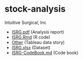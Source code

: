 # stock-analysis

Intuitive Surgical, Inc

* [ISRG.pdf](https://github.com/steffen-zou/stock-analysis/blob/master/ISRG.pdf) (Analysis report)
* [ISRG.Rmd](https://github.com/steffen-zou/stock-analysis/blob/master/ISRG.Rmd) (R code)
* [Other](https://public.tableau.com/profile/steffen.zou.weilun#!/vizhome/AnalysisOfIntuitiveSurgicalsPastFinancialResult/StockAnalysisOfIntuitiveSurgicalInc) (Tableau data story)
* [ISRG.xlsx](https://github.com/steffen-zou/stock-analysis/raw/master/ISRG.xlsx) (Dataset)
* [ISRG-CodeBook.md](https://github.com/steffen-zou/stock-analysis/blob/master/ISRG-CodeBook.md) (Code book)
